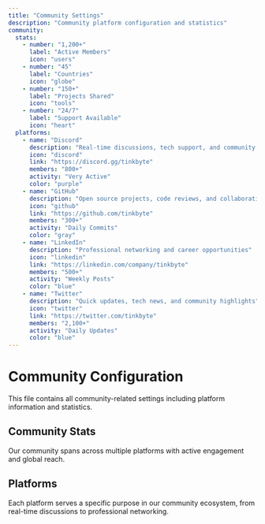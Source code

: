 ```yaml
---
title: "Community Settings"
description: "Community platform configuration and statistics"
community:
  stats:
    - number: "1,200+"
      label: "Active Members"
      icon: "users"
    - number: "45"
      label: "Countries"
      icon: "globe"
    - number: "150+"
      label: "Projects Shared"
      icon: "tools"
    - number: "24/7"
      label: "Support Available"
      icon: "heart"
  platforms:
    - name: "Discord"
      description: "Real-time discussions, tech support, and community hangouts"
      icon: "discord"
      link: "https://discord.gg/tinkbyte"
      members: "800+"
      activity: "Very Active"
      color: "purple"
    - name: "GitHub"
      description: "Open source projects, code reviews, and collaboration"
      icon: "github"
      link: "https://github.com/tinkbyte"
      members: "300+"
      activity: "Daily Commits"
      color: "gray"
    - name: "LinkedIn"
      description: "Professional networking and career opportunities"
      icon: "linkedin"
      link: "https://linkedin.com/company/tinkbyte"
      members: "500+"
      activity: "Weekly Posts"
      color: "blue"
    - name: "Twitter"
      description: "Quick updates, tech news, and community highlights"
      icon: "twitter"
      link: "https://twitter.com/tinkbyte"
      members: "2,100+"
      activity: "Daily Updates"
      color: "blue"
---
```


# Community Configuration

This file contains all community-related settings including platform information and statistics.

## Community Stats

Our community spans across multiple platforms with active engagement and global reach.

## Platforms

Each platform serves a specific purpose in our community ecosystem, from real-time discussions to professional networking.